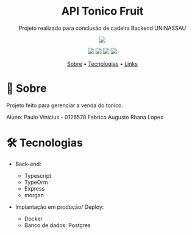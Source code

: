 
<h1 align="center">API Tonico Fruit</h1>
<p align="center">Projeto realizado para conclusão de cadeira Backend UNINASSAU</p>

<p align="center"><img src="https://pauloviniciusmeta.netlify.app/assets/logo.d7350d45.svg"/></p>
  
<p align="center">

  <img src="https://img.shields.io/badge/TypeOrm-F2F4F9?style=for-the-badge&logo=typeorm"/>
  <img src="https://img.shields.io/badge/TypeScript-007ACC?style=for-the-badge&logo=typescript&logoColor=white"/>
  <img src="https://img.shields.io/badge/express-430098?style=for-the-badge&logo=express&logoColor=white"/>
  <img src="https://img.shields.io/badge/Postgres-ED8B00?style=for-the-badge&logo=postgres&logoColor=white"/>
</p>
<p align="center">
 <a href="#-sobre">Sobre</a> •
 <a href="#-tecnologias">Tecnologias</a> • 
 <a href="#-links">Links</a>
</p>


# 📖 Sobre
Projeto feito para gerenciar a venda do tonico.

Aluno:
Paulo Vinicius - 0126578
Fabrico
Augusto 
Rhana Lopes


<h1>🛠 Tecnologias</h1>

- Back-end:
  - Typescript
  - TypeOrm
  - Express
  - morgan

- Implantação em produção/ Deploy:
  - Docker
  - Banco de dados: Postgres




